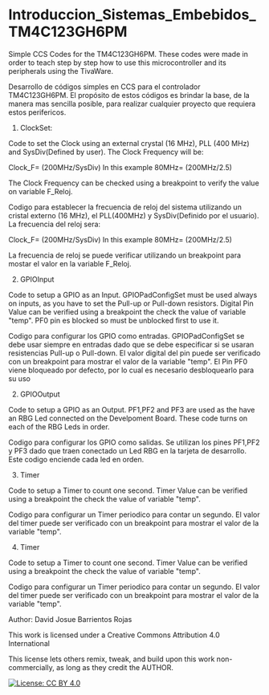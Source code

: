 # Introduccion_Sistemas_Embebidos_TM4C123GH6PM

Simple CCS Codes for the TM4C123GH6PM. 
These codes were made in order to teach step by step how to use this microcontroller and its peripherals using the TivaWare.

Desarrollo de códigos simples en CCS para el controlador TM4C123GH6PM. 
El propósito de estos códigos es brindar la base, de la manera mas sencilla posible, para realizar cualquier proyecto que requiera estos perifericos.


01. ClockSet:

Code to set the Clock using an external crystal (16 MHz), PLL (400 MHz) and SysDiv(Defined by user).
The Clock Frequency will be:

Clock_F= (200MHz/SysDiv)
In this example
80MHz= (200MHz/2.5)

The Clock Frequency can be checked using a breakpoint to verify the value on variable F_Reloj.

Codigo para establecer la frecuencia de reloj del sistema utilizando un cristal externo (16 MHz), el PLL(400MHz) y SysDiv(Definido por el usuario).
La frecuencia del reloj sera:

Clock_F= (200MHz/SysDiv)
In this example
80MHz= (200MHz/2.5)

La frecuencia de reloj se puede verificar utilizando un breakpoint para mostar el valor en la variable F_Reloj.

02. GPIOInput

Code to setup a GPIO as an Input. GPIOPadConfigSet must be used always on inputs, as you have to set the Pull-up or Pull-down resistors. 
Digital Pin Value can be verified using a breakpoint the check the value of variable "temp".
PF0 pin es blocked so must be unblocked first to use it.

Codigo para configurar los GPIO como entradas. GPIOPadConfigSet se debe usar siempre en entradas dado que se debe especificar si se usaran resistencias Pull-up o Pull-down.
El valor digital del pin puede ser verificado con un breakpoint para mostrar el valor de la variable "temp".
El Pin PF0 viene bloqueado por defecto, por lo cual es necesario desbloquearlo para su uso

02. GPIOOutput

Code to setup a GPIO as an Output. PF1,PF2 and PF3 are used as the have an RBG Led connected on the Develpoment Board.
These code turns on each of the RBG Leds in order.

Codigo para configurar los GPIO como salidas. Se utilizan los pines PF1,PF2 y PF3 dado que traen conectado un Led RBG en la tarjeta de desarrollo. Este codigo enciende cada led en orden.

03. Timer

Code to setup a Timer to count one second.
Timer Value can be verified using a breakpoint the check the value of variable "temp".

Codigo para configurar un Timer periodico para contar un segundo. 
El valor del timer puede ser verificado con un breakpoint para mostrar el valor de la variable "temp".

04. Timer

Code to setup a Timer to count one second.
Timer Value can be verified using a breakpoint the check the value of variable "temp".

Codigo para configurar un Timer periodico para contar un segundo. 
El valor del timer puede ser verificado con un breakpoint para mostrar el valor de la variable "temp".




Author: David Josue Barrientos Rojas

This work is licensed under a Creative Commons Attribution 4.0 International

This license lets others remix, tweak, and build upon this work non-commercially, as long as they credit the AUTHOR.

[![License: CC BY 4.0](https://img.shields.io/badge/License-CC%20BY%204.0-lightgrey.svg)](https://creativecommons.org/licenses/by/4.0/)
